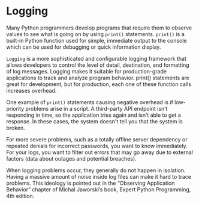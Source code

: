 # Logging

Many Python programmers develop programs that require them to observe values to see what is going on by using `print()` statements. `print()` is a built-in Python function used for simple, immediate output to the console which can be used for debugging or quick information display. 

`Logging` is a more sophisticated and configurable logging framework that allows developers to control the level of detail, destination, and formatting of log messages. Logging makes it suitable for production-grade applications to track and analyze program behavior. print() statements are great for development, but for production, each one of these function calls increases overhead.

One example of `print()` statements causing negative overhead is if low-priority problems arise in a script. A third-party API endpoint isn’t responding in time, so the application tries again and isn’t able to get a response. In these cases, the system doesn't tell you that the system is broken.

For more severe problems, such as a totally offline server dependency or repeated denials for incorrect passwords, you want to know immediately. For your logs, you want to filter out errors that may go away due to external factors (data about outages and potential breaches). 

When logging problems occur, they generally do not happen in isolation. Having a massive amount of noise inside log files can make it hard to trace problems. This ideology is pointed out in the “Observing Application Behavior” chapter of Michal Jaworski’s book, Expert Python Programming, 4th edition. 